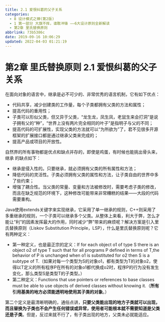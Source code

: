 ```yaml
---
title: 2.1 爱恨纠葛的父子关系
categories: 
  - 8 设计模式之禅(第2版)
  - 1 第一部分 大旗不挥，谁敢冲锋 ——6大设计原则全新解读
  - 第2章 里氏替换原则
abbrlink: 73b5386c
date: 2019-09-16 10:06:29
updated: 2022-04-03 01:21:19
---
```

# 第2章 里氏替换原则 2.1 爱恨纠葛的父子关系 #
在面向对象的语言中，继承是必不可少的、非常优秀的语言机制，它有如下优点：
- 代码共享，减少创建类的工作量，每个子类都拥有父类的方法和属性；
- 提高代码的重用性；
- 子类可以形似父类，但又异于父类，“龙生龙，凤生凤，老鼠生来会打洞”是说子拥有父的“种”，“世界上没有两片完全相同的叶子”是指明子与父的不同；
- 提高代码的可扩展性，实现父类的方法就可以“为所欲为”了，君不见很多开源框架的扩展接口都是通过继承父类来完成的；
- 提高产品或项目的开放性。

自然界的所有事物都是优点和缺点并存的，即使是鸡蛋，有时候也能挑出骨头来，继承 的缺点如下：

- 继承是侵入性的。只要继承，就必须拥有父类的所有属性和方法；
- 降低代码的灵活性。子类必须拥有父类的属性和方法，让子类自由的世界中多了些约束；
- 增强了耦合性。当父类的常量、变量和方法被修改时，需要考虑子类的修改，而且在缺乏规范的环境下，这种修改可能带来非常糟糕的结果——大段的代码需要重构。

Java使用extends关键字来实现继承，它采用了单一继承的规则，C++则采用了多重继承的规则，一个子类可以继承多个父类。从整体上来看，利大于弊，怎么才能让“利”的因素发挥最大的作用，同时减少“弊”带来的麻烦呢？解决方案是引入里氏替换原则（Liskov Substitution Principle，LSP），什么是里氏替换原则呢？它有两种定义：

- 第一种定义，也是最正宗的定义：If for each object o1 of type S there is an object o2 of type T such that for all programs P defined in terms of T,the behavior of P is unchanged when o1 is substituted for o2 then S is a subtype of T.（如果对每一个类型为S的对象o1，都有类型为T的对象o2，使得以T定义的所有程序P在所有的对象o1都代换成o2时，程序P的行为没有发生变化，那么类型S是类型T的子类型。）
- 第二种定义：Functions that use pointers or references to base classes must be able to use objects of derived classes without knowing it.（**所有引用基类的地方必须能透明地使用其子类的对象**。）

第二个定义是最清晰明确的，通俗点讲，**只要父类能出现的地方子类就可以出现，而且替换为子类也不会产生任何错误或异常，使用者可能根本就不需要知道是父类还是子类**。但是，反过来就不行了，有子类出现的地方，父类未必就能适应。
